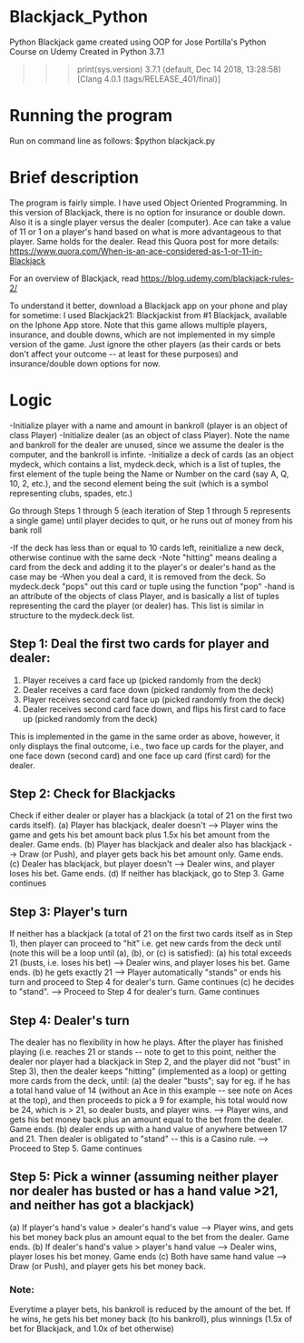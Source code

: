 # Blackjack_Python
Python Blackjack game created using OOP for Jose Portilla's Python Course on Udemy
Created in Python 3.7.1
>>> print(sys.version)
3.7.1 (default, Dec 14 2018, 13:28:58) 
[Clang 4.0.1 (tags/RELEASE_401/final)]

# Running the program
Run on command line as follows:
$python blackjack.py

# Brief description
The program is fairly simple. I have used Object Oriented Programming. In this version of Blackjack, there is no option for insurance or double down. Also it is a single player versus the dealer (computer). Ace can take a value of 11 or 1 on a player's hand based on what is more advantageous to that player. Same holds for the dealer. Read this Quora post for more details: https://www.quora.com/When-is-an-ace-considered-as-1-or-11-in-Blackjack

For an overview of Blackjack, read https://blog.udemy.com/blackjack-rules-2/

To understand it better, download a Blackjack app on your phone and play for sometime: I used Blackjack21: Blackjackist from #1 Blackjack, available on the Iphone App store. Note that this game allows multiple players, insurance, and double downs, which are not implemented in my simple version of the game. Just ignore the other players (as their cards or bets don't affect your outcome -- at least for these purposes) and insurance/double down options for now.

# Logic

-Initialize player with a name and amount in bankroll (player is an object of class Player)
-Initialize dealer (as an object of class Player). Note the name and bankroll for the dealer are unused, since we assume the dealer is the computer, and the bankroll is infinte.
-Initialize a deck of cards (as an object mydeck, which contains a list, mydeck.deck, which is a list of tuples, the first element of the tuple being the Name or Number on the card (say A, Q, 10, 2, etc.), and the second element being the suit (which is a symbol representing clubs, spades, etc.)

Go through Steps 1 through 5 (each iteration of Step 1 through 5 represents a single game) until player decides to quit, or he runs out of money from his bank roll

-If the deck has less than or equal to 10 cards left, reinitialize a new deck, otherwise continue with the same deck
-Note "hitting" means dealing a card from the deck and adding it to the player's or dealer's hand as the case may be
-When you deal a card, it is removed from the deck. So mydeck.deck "pops" out this card or tuple using the function "pop"
-hand is an attribute of the objects of class Player, and is basically a list of tuples representing the card the player (or dealer) has. This list is similar in structure to the mydeck.deck list.

## Step 1: Deal the first two cards for player and dealer:


1. Player receives a card face up (picked randomly from the deck)
2. Dealer receives a card face down (picked randomly from the deck)
3. Player receives second card face up (picked randomly from the deck)
4. Dealer receives second card face down, and flips his first card to face up (picked randomly from the deck)

This is implemented in the game in the same order as above, however, it only displays the final outcome, i.e., two face up cards for the player, and one face down (second card) and one face up card (first card) for the dealer.

## Step 2: Check for Blackjacks

Check if either dealer or player has a blackjack (a total of 21 on the first two cards itself).
(a) Player has blackjack, dealer doesn't --> Player wins the game and gets his bet amount back plus 1.5x his bet amount from the dealer. Game ends.
(b) Player has blackjack and dealer also has blackjack --> Draw (or Push), and player gets back his bet amount only. Game ends.
(c) Dealer has blackjack, but player doesn't --> Dealer wins, and player loses his bet. Game ends.
(d) If neither has blackjack, go to Step 3. Game continues

## Step 3: Player's turn

If neither has a blackjack (a total of 21 on the first two cards itself as in Step 1), then player can proceed to "hit" i.e. get new cards from the deck until (note this will be a loop until (a), (b), or (c) is satisfied): 
(a) his total exceeds 21 (busts, i.e. loses his bet) --> Dealer wins, and player loses his bet. Game ends.
(b) he gets exactly 21 --> Player automatically "stands" or ends his turn and proceed to Step 4 for dealer's turn. Game continues
(c) he decides to "stand".  --> Proceed to Step 4 for dealer's turn. Game continues

## Step 4: Dealer's turn

The dealer has no flexibility in how he plays. After the player has finished playing (i.e. reaches 21 or stands -- note to get to this point, neither the dealer nor player had a blackjack in Step 2, and the player did not "bust" in Step 3), then the dealer keeps "hitting" (implemented as a loop) or getting more cards from the deck, until:
(a) the dealer "busts"; say for eg. if he has a total hand value of 14 (without an Ace in this example -- see note on Aces at the top), and then proceeds to pick a 9 for example, his total would now be 24, which is > 21, so dealer busts, and player wins. --> Player wins, and gets his bet money back plus an amount equal to the bet from the dealer. Game ends. 
(b) dealer ends up with a hand value of anywhere between 17 and 21. Then dealer is obligated to "stand" -- this is a Casino rule. --> Proceed to Step 5. Game continues

## Step 5: Pick a winner (assuming neither player nor dealer has busted or has a hand value >21, and neither has got a blackjack)

(a) If player's hand's value > dealer's hand's value --> Player wins, and gets his bet money back plus an amount equal to the bet from the dealer. Game ends. 
(b) If dealer's hand's value > player's hand value --> Dealer wins, player loses his bet money. Game ends
(c) Both have same hand value --> Draw (or Push), and player gets his bet money back.

### Note: 
Everytime a player bets, his bankroll is reduced by the amount of the bet. If he wins, he gets his bet money back (to his bankroll), plus winnings (1.5x of bet for Blackjack, and 1.0x of bet otherwise)




